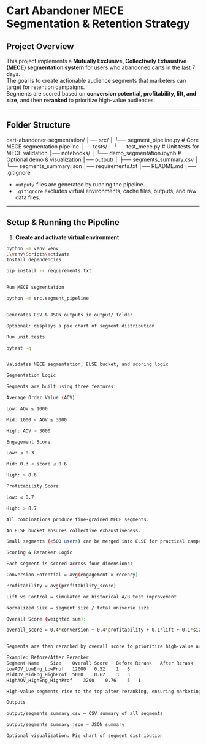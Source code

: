 # Cart Abandoner MECE Segmentation & Retention Strategy

## **Project Overview**
This project implements a **Mutually Exclusive, Collectively Exhaustive (MECE) segmentation system** for users who abandoned carts in the last 7 days.  
The goal is to create actionable audience segments that marketers can target for retention campaigns.  
Segments are scored based on **conversion potential, profitability, lift, and size**, and then **reranked** to prioritize high-value audiences.

---

## **Folder Structure**

cart-abandoner-segmentation/
│── src/
│ └── segment_pipeline.py # Core MECE segmentation pipeline
│── tests/
│ └── test_mece.py # Unit tests for MECE validation
│── notebooks/
│ └── demo_segmentation.ipynb # Optional demo & visualization
│── output/
│ ├── segments_summary.csv
│ └── segments_summary.json
│── requirements.txt
│── README.md
│── .gitignore


- `output/` files are generated by running the pipeline.  
- `.gitignore` excludes virtual environments, cache files, outputs, and raw data files.

---

## **Setup & Running the Pipeline**

1. **Create and activate virtual environment**
```bash
python -m venv venv
.\venv\Scripts\activate
Install dependencies

pip install -r requirements.txt


Run MECE segmentation

python -m src.segment_pipeline


Generates CSV & JSON outputs in output/ folder

Optional: displays a pie chart of segment distribution

Run unit tests

pytest -q


Validates MECE segmentation, ELSE bucket, and scoring logic

Segmentation Logic

Segments are built using three features:

Average Order Value (AOV)

Low: AOV ≤ 1000

Mid: 1000 < AOV ≤ 3000

High: AOV > 3000

Engagement Score

Low: ≤ 0.3

Mid: 0.3 < score ≤ 0.6

High: > 0.6

Profitability Score

Low: ≤ 0.7

High: > 0.7

All combinations produce fine-grained MECE segments.

An ELSE bucket ensures collective exhaustiveness.

Small segments (<500 users) can be merged into ELSE for practical campaign targeting.

Scoring & Reranker Logic

Each segment is scored across four dimensions:

Conversion Potential = avg(engagement × recency)

Profitability = avg(profitability_score)

Lift vs Control = simulated or historical A/B test improvement

Normalized Size = segment size / total universe size

Overall Score (weighted sum):

overall_score = 0.4*conversion + 0.4*profitability + 0.1*lift + 0.1*size


Segments are then reranked by overall score to prioritize high-value audiences.

Example: Before/After Reranker
Segment Name	Size	Overall Score	Before Rerank	After Rerank
LowAOV_LowEng_LowProf	12000	0.52	1	8
MidAOV_MidEng_HighProf	5000	0.62	3	3
HighAOV_HighEng_HighProf	3200	0.76	5	1

High-value segments rise to the top after reranking, ensuring marketing efforts focus on the most profitable & engaged users.

Outputs

output/segments_summary.csv – CSV summary of all segments

output/segments_summary.json – JSON summary

Optional visualization: Pie chart of segment distribution

